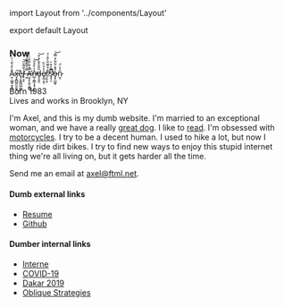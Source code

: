 import Layout from '../components/Layout'

export default Layout

### Now

Å̷̯̹̮͇̟͈̟̮̀̑̔̆͗͐x̵̘̟̻̺͈̮̮̬͜͠ͅè̶̘̗̟̻̪͖̰̺l̸̙͕͙̀̋̅̌̋͘͝ ̶͖̿͐̅͌͊̏̉̌̒Ã̶̧̧̙̯̮̣̰͇̊͋͋́̈͑͐̕̚͜n̴̲̩̯͇͕͙̹̦͎̽͐̀̑̊̎̕͝d̶̡̖͍̱̄̋̌̐͂̀̉͒͝e̸̢̲̣͈̖͐̔̆̍̏r̸͕̮͕̗̾̊̂̅͋̀̂͑̉͘s̷̡̛̘͔̿̒͒͐̚̚̕o̶̡̟̲͖̞̍̂̐͋͋̽̿̄͝n̷̮̜̑͐̀̈́<br />

Born 1983<br />
Lives and works in Brooklyn, NY<br />

I'm Axel, and this is my dumb website. I'm married to an exceptional woman, and we have a really [great dog](https://s3.amazonaws.com/honkytonk.in/IMG_1439.jpg). I like to [read](/library). I'm obsessed with [motorcycles](https://github.com/axelav/motorcycles). I try to be a decent human. I used to hike a lot, but now I mostly ride dirt bikes. I try to find new ways to enjoy this stupid internet thing we're all living on, but it gets harder all the time.

Send me an email at [axel@ftml.net](mailto:axel@ftml.net).

#### Dumb external links

- [Resume](https://axelav.com)
- [Github](https://github.com/axelav)

#### Dumber internal links

- [Interne](https://interne.honkytonk.in)
- [COVID-19](https://covid19.honkytonk.in)
- [Dakar 2019](https://dakar.honkytonk.in)
- [Oblique Strategies](https://strategies.honkytonk.in)
